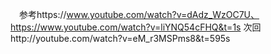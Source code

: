 　参考https://www.youtube.com/watch?v=dAdz_WzOC7U、https://www.youtube.com/watch?v=liYNQ54cFHQ&t=1s
次回http://youtube.com/watch?v=eM_r3MSPms8&t=595s
